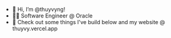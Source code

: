 - 👋 Hi, I’m @thuyvyng!
- 👩‍💻 Software Engineer @ Oracle 
- 🔨 Check out some things I've build below and my website  @ thuyvy.vercel.app
<!---
thuyvyng/thuyvyng is a ✨ special ✨ repository because its `README.md` (this file) appears on your GitHub profile.
You can click the Preview link to take a look at your changes.
--->
